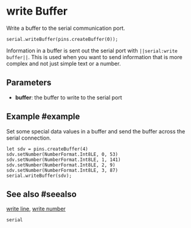 # write Buffer

Write a buffer to the serial communication port.

```sig
serial.writeBuffer(pins.createBuffer(0));
```
Information in a buffer is sent out the serial port with ``||serial:write buffer||``. This is used
when you want to send information that is more complex and not just simple text or a number.

## Parameters

* **buffer**: the buffer to write to the serial port

## Example #example

Set some special data values in a buffer and send the buffer across the serial connection.

```blocks
let sdv = pins.createBuffer(4)
sdv.setNumber(NumberFormat.Int8LE, 0, 53)
sdv.setNumber(NumberFormat.Int8LE, 1, 141)
sdv.setNumber(NumberFormat.Int8LE, 2, 9)
sdv.setNumber(NumberFormat.Int8LE, 3, 87)
serial.writeBuffer(sdv);
```

## See also #seealso

[write line](/reference/serial/write-line),
[write number](/reference/serial/write-number)

```package
serial
```